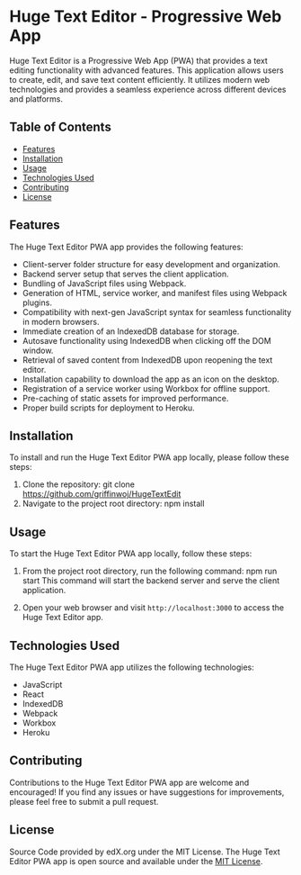 # Huge Text Editor - Progressive Web App

Huge Text Editor is a Progressive Web App (PWA) that provides a text editing functionality with advanced features. This application allows users to create, edit, and save text content efficiently. It utilizes modern web technologies and provides a seamless experience across different devices and platforms.

## Table of Contents

- [Features](#features)
- [Installation](#installation)
- [Usage](#usage)
- [Technologies Used](#technologies-used)
- [Contributing](#contributing)
- [License](#license)

## Features

The Huge Text Editor PWA app provides the following features:

- Client-server folder structure for easy development and organization.
- Backend server setup that serves the client application.
- Bundling of JavaScript files using Webpack.
- Generation of HTML, service worker, and manifest files using Webpack plugins.
- Compatibility with next-gen JavaScript syntax for seamless functionality in modern browsers.
- Immediate creation of an IndexedDB database for storage.
- Autosave functionality using IndexedDB when clicking off the DOM window.
- Retrieval of saved content from IndexedDB upon reopening the text editor.
- Installation capability to download the app as an icon on the desktop.
- Registration of a service worker using Workbox for offline support.
- Pre-caching of static assets for improved performance.
- Proper build scripts for deployment to Heroku.

## Installation

To install and run the Huge Text Editor PWA app locally, please follow these steps:

1. Clone the repository:
git clone https://github.com/griffinwoj/HugeTextEdit
2. Navigate to the project root directory:
   npm install

## Usage

To start the Huge Text Editor PWA app locally, follow these steps:

1. From the project root directory, run the following command:
  npm run start
  This command will start the backend server and serve the client application.

2. Open your web browser and visit `http://localhost:3000` to access the Huge Text Editor app.

## Technologies Used

The Huge Text Editor PWA app utilizes the following technologies:

- JavaScript
- React
- IndexedDB
- Webpack
- Workbox
- Heroku

## Contributing

Contributions to the Huge Text Editor PWA app are welcome and encouraged! If you find any issues or have suggestions for improvements, please feel free to submit a pull request.

## License
Source Code provided by edX.org under the MIT License.
The Huge Text Editor PWA app is open source and available under the [MIT License](https://opensource.org/licenses/MIT).
